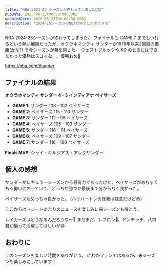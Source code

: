 ```yaml
---
title: "NBA 2024-25 シーズンが終わってしまった🏀🏆"
pubDate: 2025-06-23T00:00:00.000Z
updatedDate: 2025-06-23T00:00:00.000Z
description: "2024-25シーズンのNBAが終了したのでメモ"
---
```


NBA 2024-25シーズンが終わってしまった。
ファイナルも GAME 7 までもつれるという熱い展開だったが、オクラホマシティ サンダーが1979年以来2回目の優勝(かな?) で今シーズンが幕を閉じた。
ウェストブルックや KD のときにはできなかった優勝はスゴイなー。優勝おめ🎉

https://nba.com/thunder

## ファイナルの結果

**オクラホマシティ サンダー 4 - 3 インディアナ ペイサーズ**

- **GAME 1**: サンダー 108 - 102 ペイサーズ
- **GAME 2**: ペイサーズ 115 - 110 サンダー
- **GAME 3**: サンダー 112 - 98 ペイサーズ
- **GAME 4**: ペイサーズ 105 - 103 サンダー
- **GAME 5**: サンダー 118 - 111 ペイサーズ
- **GAME 6**: ペイサーズ 109 - 107 サンダー
- **GAME 7**: サンダー 116 - 108 ペイサーズ

**Finals MVP**: シャイ・ギルジアス・アレクサンダー

## 個人の感想

サンダーがレギュラーシーズンから最有力であったけど、ペイサーズがめちゃくちゃ勢いにのっていて、どっちが勝つか最後まで分からなく良かった。

ペイザーズもめっちゃ良かった。
(ハリバートンの怪我は残念だけど😓)

ここからはトレードあたりのニュースを楽しみに来シーズンも待とう。

レイカーズはどうなるんだろうなー🤔
まだまだ、レブロン👑、ドンチッチ、八村君が揃って活躍してほしいが😅

## おわりに

このシーズンも楽しい時間をありがとう。
にわかファンではあるが、来シーズンも楽しみにしています！
